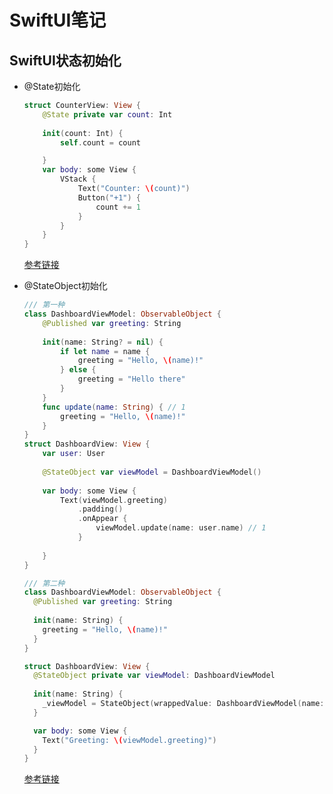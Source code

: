# SwiftUI笔记

## SwiftUI状态初始化

- @State初始化

  ```swift
  struct CounterView: View {
      @State private var count: Int
      
      init(count: Int) {
          self.count = count
  
      }
      var body: some View {
          VStack {
              Text("Counter: \(count)")
              Button("+1") {
                  count += 1
              }
          }
      }
  }
  ```

  [参考链接](https://sarunw.com/posts/state-variable-initialization/)

- @StateObject初始化

  ```swift
  /// 第一种
  class DashboardViewModel: ObservableObject {
      @Published var greeting: String
      
      init(name: String? = nil) {
          if let name = name {
              greeting = "Hello, \(name)!"
          } else {
              greeting = "Hello there"
          }
      }
      func update(name: String) { // 1
          greeting = "Hello, \(name)!"
      }
  }
  struct DashboardView: View {
      var user: User
      
      @StateObject var viewModel = DashboardViewModel()
      
      var body: some View {
          Text(viewModel.greeting)
              .padding()
              .onAppear {
                  viewModel.update(name: user.name) // 1
              }
          
      }
  }
  
  /// 第二种
  class DashboardViewModel: ObservableObject {
    @Published var greeting: String
     
    init(name: String) {
      greeting = "Hello, \(name)!"
    }
  }
  
  struct DashboardView: View {
    @StateObject private var viewModel: DashboardViewModel
     
    init(name: String) {
      _viewModel = StateObject(wrappedValue: DashboardViewModel(name: name))
    }
  
    var body: some View {
      Text("Greeting: \(viewModel.greeting)")
    }
  }
  ```

  [参考链接](https://sarunw.com/posts/how-to-initialize-stateobject-with-parameters-in-swiftui/)









